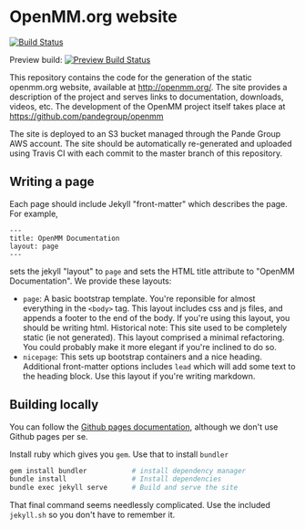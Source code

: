 OpenMM.org website
==================

[![Build Status](https://travis-ci.org/pandegroup/openmm-org.svg?branch=master)](https://travis-ci.org/pandegroup/openmm-org)

Preview build: [![Preview Build Status](https://travis-ci.org/jchodera/openmm-org.svg?branch=preview)](https://travis-ci.org/jchodera/openmm-org)

This repository contains the code for the generation of the static openmm.org
website, available at http://openmm.org/. The site provides a description of the project
and serves links to documentation, downloads, videos, etc. The development of the
OpenMM project itself takes place at https://github.com/pandegroup/openmm

The site is deployed to an S3 bucket managed through the Pande Group AWS
account. The site should be automatically re-generated and uploaded using Travis CI with
each commit to the master branch of this repository.

Writing a page
--------------

Each page should include Jekyll "front-matter" which describes the page.
For example,

    ---
    title: OpenMM Documentation
    layout: page
    ---

sets the jekyll "layout" to `page` and sets the HTML title attribute
to "OpenMM Documentation". We provide these layouts:

 - `page`: A basic bootstrap template. You're reponsible for almost everything
   in the `<body>` tag. This layout includes css and js files, and appends a
   footer to the end of the body. If you're using this layout, you should be
   writing html. Historical note: This site used to be completely static
   (ie not generated). This layout comprised a minimal refactoring. You could
   probably make it more elegant if you're inclined to do so.
 - `nicepage`: This sets up bootstrap containers and a nice heading. Additional
   front-matter options includes `lead` which will add some text to the heading
   block. Use this layout if you're writing markdown.


Building locally
----------------

You can follow the [Github pages documentation](https://help.github.com/articles/setting-up-your-github-pages-site-locally-with-jekyll/), although we don't use Github pages per se.

Install ruby which gives you `gem`. Use that to install `bundler`

```bash
gem install bundler           # install dependency manager
bundle install                # Install dependencies
bundle exec jekyll serve      # Build and serve the site
```

That final command seems needlessly complicated. Use the included
`jekyll.sh` so you don't have to remember it.
